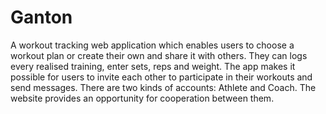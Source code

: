 # Ganton
A workout tracking web application which enables users to choose a workout plan or create their own and share it with others. They can logs every realised training, enter sets, reps and weight. The app makes it possible for users to invite each other to participate in their workouts and send messages. There are two kinds of accounts: Athlete and Coach. The website provides an opportunity for cooperation between them.
